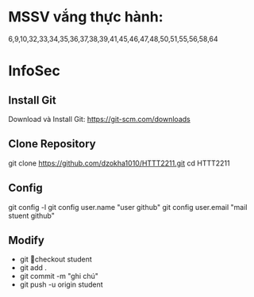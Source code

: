 # MSSV vắng thực hành: 
6,9,10,32,33,34,35,36,37,38,39,41,45,46,47,48,50,51,55,56,58,64
# InfoSec
## Install Git
Download và Install Git: https://git-scm.com/downloads
## Clone Repository
git clone https://github.com/dzokha1010/HTTT2211.git
cd HTTT2211
## Config
git config -l
git config user.name "user github"
git config user.email "mail stuent github"
## Modify
- git checkout student
- git add .
- git commit -m "ghi chú"
- git push -u origin student
